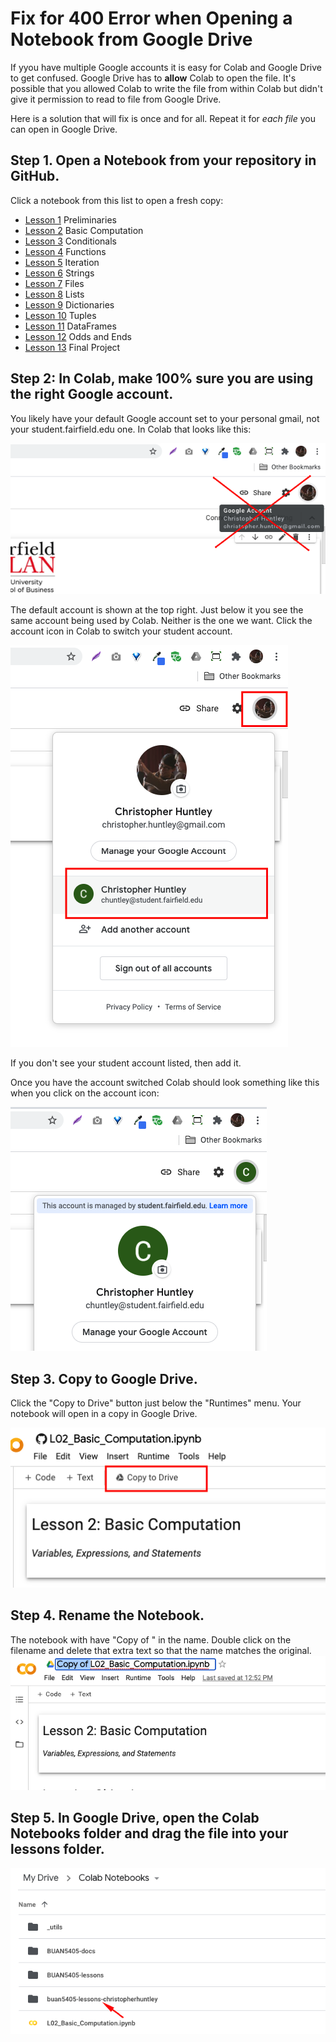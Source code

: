# Fix for 400 Error when Opening a Notebook from Google Drive

If yyou have multiple Google accounts it is easy for Colab and Google Drive to get confused. Google Drive has to **allow** Colab to open the file. It's possible that you allowed Colab to write the file from within Colab but didn't give it permission to read to file from Google Drive.

Here is a solution that will fix is once and for all. Repeat it for _each file_ you can open in Google Drive.

## Step 1. Open a Notebook from your repository in GitHub.

Click a notebook from this list to open a fresh copy:
- [Lesson 1](https://colab.research.google.com/github/christopherhuntley/BUAN5405-lessons/blob/master/L01_Preliminaries.ipynb) Preliminaries 
- [Lesson 2](https://colab.research.google.com/github/christopherhuntley/BUAN5405-lessons/blob/master/L02_Basic_Computation.ipynb)  Basic Computation
- [Lesson 3](https://colab.research.google.com/github/christopherhuntley/BUAN5405-lessons/blob/master/L03_Conditionals.ipynb)  Conditionals
- [Lesson 4](https://colab.research.google.com/github/christopherhuntley/BUAN5405-lessons/blob/master/L04_Functions.ipynb)  Functions
- [Lesson 5](https://colab.research.google.com/github/christopherhuntley/BUAN5405-lessons/blob/master/L05_Iteration.ipynb)  Iteration
- [Lesson 6](https://colab.research.google.com/github/christopherhuntley/BUAN5405-lessons/blob/master/L06_Strings.ipynb)  Strings
- [Lesson 7](https://colab.research.google.com/github/christopherhuntley/BUAN5405-lessons/blob/master/L07_Files.ipynb)  Files
- [Lesson 8](https://colab.research.google.com/github/christopherhuntley/BUAN5405-lessons/blob/master/L08_Lists.ipynb)  Lists
- [Lesson 9](https://colab.research.google.com/github/christopherhuntley/BUAN5405-lessons/blob/master/L09_Dictionaries.ipynb)  Dictionaries
- [Lesson 10](https://colab.research.google.com/github/christopherhuntley/BUAN5405-lessons/blob/master/L10_Tuples.ipynb) Tuples
- [Lesson 11](https://colab.research.google.com/github/christopherhuntley/BUAN5405-lessons/blob/master/L11_DataFrames.ipynb) DataFrames 
- [Lesson 12](https://colab.research.google.com/github/christopherhuntley/BUAN5405-lessons/blob/master/L12_Odds_Ends.ipynb) Odds and Ends
- [Lesson 13](https://colab.research.google.com/github/christopherhuntley/BUAN5405-lessons/blob/master/L13_Final_Project.ipynb) Final Project

## Step 2: In Colab, make 100% sure you are using the right Google account. 
You likely have your default Google account set to your personal gmail, not your student.fairfield.edu one. In Colab that looks like this:

![personal gmail](img/trouble_1_bad_account.png)

The default account is shown at the top right. Just below it you see the same account being used by Colab. Neither is the one we want. Click the account icon in Colab to switch your student account. 

![switch account](img/trouble_2_switch_account.png)

If you don't see your student account listed, then add it.

Once you have the account switched Colab should look something like this when you click on the account icon:

![right account](img/trouble_3_right_account.png)

## Step 3. Copy to Google Drive. 
Click the "Copy to Drive" button just below the "Runtimes" menu. Your notebook will open in a copy in Google Drive. 

![copy to drive](img/trouble_4_copy_to_drive.png)

## Step 4. Rename the Notebook.
The notebook with have "Copy of " in the name. Double click on the filename and delete that extra text so that the name matches the original.
![rename](img/trouble_5_file_rename.png)

## Step 5. In Google Drive, open the Colab Notebooks folder and drag the file into your lessons folder. 
![drag file](img/trouble_6_drag_file.png)